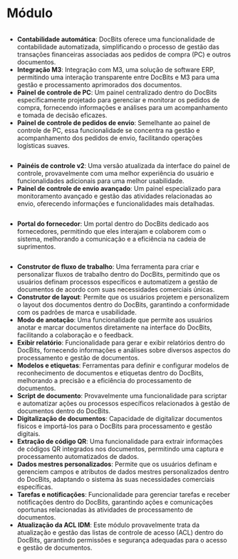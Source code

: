 # Módulo

<figure><img src="../../../../.gitbook/assets/Bildschirmfoto 2024-05-04 um 15.57.42.png" alt=""><figcaption></figcaption></figure>

* **Contabilidade automática**: DocBits oferece uma funcionalidade de contabilidade automatizada, simplificando o processo de gestão das transações financeiras associadas aos pedidos de compra (PC) e outros documentos.
* **Integração M3**: Integração com M3, uma solução de software ERP, permitindo uma interação transparente entre DocBits e M3 para uma gestão e processamento aprimorados dos documentos.
* **Painel de controle de PC**: Um painel centralizado dentro do DocBits especificamente projetado para gerenciar e monitorar os pedidos de compra, fornecendo informações e análises para um acompanhamento e tomada de decisão eficazes.
* **Painel de controle de pedidos de envio**: Semelhante ao painel de controle de PC, essa funcionalidade se concentra na gestão e acompanhamento dos pedidos de envio, facilitando operações logísticas suaves.

<figure><img src="../../../../.gitbook/assets/Bildschirmfoto 2024-05-04 um 15.57.52.png" alt=""><figcaption></figcaption></figure>

* **Painéis de controle v2**: Uma versão atualizada da interface do painel de controle, provavelmente com uma melhor experiência do usuário e funcionalidades adicionais para uma melhor usabilidade.
* **Painel de controle de envio avançado**: Um painel especializado para monitoramento avançado e gestão das atividades relacionadas ao envio, oferecendo informações e funcionalidades mais detalhadas.

<figure><img src="../../../../.gitbook/assets/Bildschirmfoto 2024-05-04 um 15.58.02.png" alt=""><figcaption></figcaption></figure>

* **Portal do fornecedor**: Um portal dentro do DocBits dedicado aos fornecedores, permitindo que eles interajam e colaborem com o sistema, melhorando a comunicação e a eficiência na cadeia de suprimentos.

<figure><img src="../../../../.gitbook/assets/Bildschirmfoto 2024-05-04 um 15.58.17.png" alt=""><figcaption></figcaption></figure>

* **Construtor de fluxo de trabalho**: Uma ferramenta para criar e personalizar fluxos de trabalho dentro do DocBits, permitindo que os usuários definam processos específicos e automatizem a gestão de documentos de acordo com suas necessidades comerciais únicas.
* **Construtor de layout**: Permite que os usuários projetem e personalizem o layout dos documentos dentro do DocBits, garantindo a conformidade com os padrões de marca e usabilidade.
* **Modo de anotação**: Uma funcionalidade que permite aos usuários anotar e marcar documentos diretamente na interface do DocBits, facilitando a colaboração e o feedback.
* **Exibir relatório**: Funcionalidade para gerar e exibir relatórios dentro do DocBits, fornecendo informações e análises sobre diversos aspectos do processamento e gestão de documentos.
* **Modelos e etiquetas**: Ferramentas para definir e configurar modelos de reconhecimento de documentos e etiquetas dentro do DocBits, melhorando a precisão e a eficiência do processamento de documentos.
* **Script de documento**: Provavelmente uma funcionalidade para scriptar e automatizar ações ou processos específicos relacionados à gestão de documentos dentro do DocBits.
* **Digitalização de documentos**: Capacidade de digitalizar documentos físicos e importá-los para o DocBits para processamento e gestão digitais.
* **Extração de código QR**: Uma funcionalidade para extrair informações de códigos QR integrados nos documentos, permitindo uma captura e processamento automatizados de dados.
* **Dados mestres personalizados**: Permite que os usuários definam e gerenciem campos e atributos de dados mestres personalizados dentro do DocBits, adaptando o sistema às suas necessidades comerciais específicas.
* **Tarefas e notificações**: Funcionalidade para gerenciar tarefas e receber notificações dentro do DocBits, garantindo ações e comunicações oportunas relacionadas às atividades de processamento de documentos.
* **Atualização da ACL IDM**: Este módulo provavelmente trata da atualização e gestão das listas de controle de acesso (ACL) dentro do DocBits, garantindo permissões e segurança adequadas para o acesso e gestão de documentos.